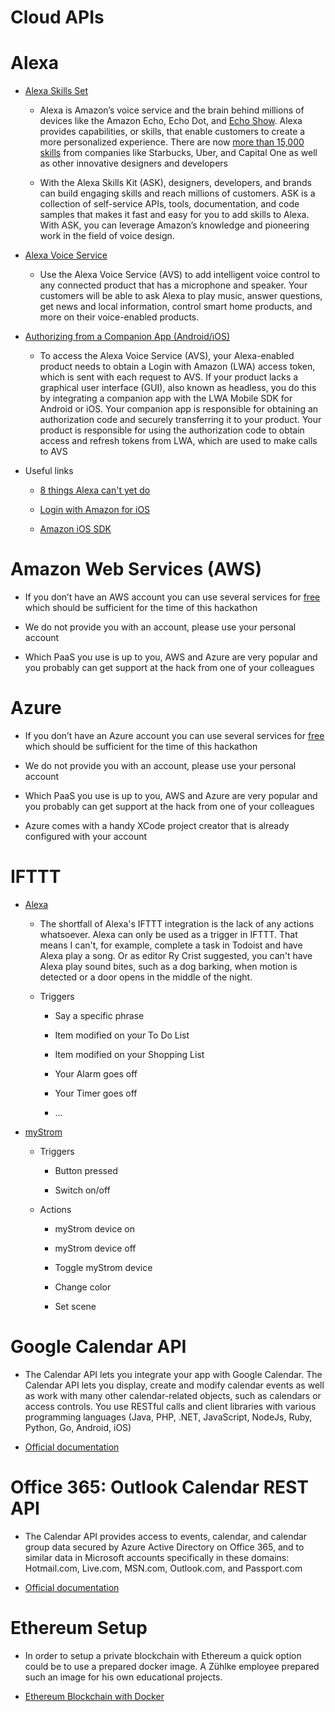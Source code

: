 # Cloud APIs

# Alexa

* [Alexa Skills Set](https://developer.amazon.com/alexa-skills-kit)

    * Alexa is Amazon’s voice service and the brain behind millions of devices like the Amazon Echo, Echo Dot, and [Echo Show](https://developer.amazon.com/echo-show). Alexa provides capabilities, or skills, that enable customers to create a more personalized experience. There are now [more than 15,000 skills](https://www.amazon.com/alexa-skills/b/ref=skillsrw_surl?ie=UTF8&node=13727921011) from companies like Starbucks, Uber, and Capital One as well as other innovative designers and developers

    * With the Alexa Skills Kit (ASK), designers, developers, and brands can build engaging skills and reach millions of customers. ASK is a collection of self-service APIs, tools, documentation, and code samples that makes it fast and easy for you to add skills to Alexa. With ASK, you can leverage Amazon’s knowledge and pioneering work in the field of voice design.

* [Alexa Voice Service](https://developer.amazon.com/alexa-voice-service)

    * Use the Alexa Voice Service (AVS) to add intelligent voice control to any connected product that has a microphone and speaker. Your customers will be able to ask Alexa to play music, answer questions, get news and local information, control smart home products, and more on their voice-enabled products.

* [Authorizing from a Companion App (Android/iOS)](https://developer.amazon.com/public/solutions/alexa/alexa-voice-service/docs/authorizing-your-alexa-enabled-product-from-an-android-or-ios-mobile-app)

    * To access the Alexa Voice Service (AVS), your Alexa-enabled product needs to obtain a Login with Amazon (LWA) access token, which is sent with each request to AVS. If your product lacks a graphical user interface (GUI), also known as headless, you do this by integrating a companion app with the LWA Mobile SDK for Android or iOS. Your companion app is responsible for obtaining an authorization code and securely transferring it to your product. Your product is responsible for using the authorization code to obtain access and refresh tokens from LWA, which are used to make calls to AVS

* Useful links

    * [8 things Alexa can't yet do](https://www.cnet.com/how-to/things-alexa-cant-do-yet/)

    * [Login with Amazon for iOS](https://developer.amazon.com/public/apis/engage/login-with-amazon/content/ios_docs)

    * [Amazon iOS SDK](https://developer.amazon.com/ios)

# Amazon Web Services (AWS)

* If you don’t have an AWS account you can use several services for [free](https://aws.amazon.com/de/free/) which should be sufficient for the time of this hackathon

* We do not provide you with an account, please use your personal account

* Which PaaS you use is up to you, AWS and Azure are very popular and you probably can get support at the hack from one of your colleagues

# Azure

* If you don’t have an Azure account you can use several services for [free](https://azure.microsoft.com/en-us/free/) which should be sufficient for the time of this hackathon

* We do not provide you with an account, please use your personal account

* Which PaaS you use is up to you, AWS and Azure are very popular and you probably can get support at the hack from one of your colleagues

* Azure comes with a handy XCode project creator that is already configured with your account

# IFTTT

* [Alexa](https://ifttt.com/amazon_alexa)

    * The shortfall of Alexa's IFTTT integration is the lack of any actions whatsoever. Alexa can only be used as a trigger in IFTTT. That means I can't, for example, complete a task in Todoist and have Alexa play a song. Or as editor Ry Crist suggested, you can't have Alexa play sound bites, such as a dog barking, when motion is detected or a door opens in the middle of the night.
	
	* Triggers
		
		* Say a specific phrase
		
		* Item modified on your To Do List
		
		* Item modified on your Shopping List
		
		* Your Alarm goes off
		
		* Your Timer goes off
		
		* ...
		
		

* [myStrom](https://ifttt.com/mystrom)

	* Triggers
	
		* Button pressed
		
		* Switch on/off
		
	* Actions
	
		* myStrom device on
		
		* myStrom device off
		
		* Toggle myStrom device
		
		* Change color
		
		* Set scene

# Google Calendar API

* The Calendar API lets you integrate your app with Google Calendar. The Calendar API lets you display, create and modify calendar events as well as work with many other calendar-related objects, such as calendars or access controls. You use RESTful calls and client libraries with various programming languages (Java, PHP, .NET, JavaScript, NodeJs, Ruby, Python, Go, Android, iOS)

* [Official documentation](https://developers.google.com/google-apps/calendar/)

# Office 365: Outlook Calendar REST API

* The Calendar API provides access to events, calendar, and calendar group data secured by Azure Active Directory on Office 365, and to similar data in Microsoft accounts specifically in these domains: Hotmail.com, Live.com, MSN.com, Outlook.com, and Passport.com

* [Official documentation](https://msdn.microsoft.com/de-de/office/office365/api/calendar-rest-operations)

# Ethereum Setup

* In order to setup a private blockchain with Ethereum a quick option could be to use a prepared docker image. A Zühlke employee prepared such an image for his own educational projects.
 
 * [Ethereum Blockchain with Docker](https://github.com/kabl/docker-ethereum/tree/master/node1)
 


